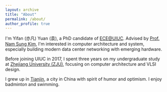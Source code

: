 ```yaml
---
layout: archive
title: "About"
permalink: /about/
author_profile: true
---
```

I'm Yifan (亦凡) Yuan (袁), a PhD candidate of [ECE@UIUC](https://ece.illinois.edu). Advised by [Prof. Nam Sung Kim](http://icsl.ece.illinois.edu), I'm interested in computer architecture and system, especially building modern data center networking with emerging hardware. 

Before joining UIUC in 2017, I spent three years on my undergraduate study at [Zhejiang University (ZJU)](http://www.zju.edu.cn/english/), focusing on computer architecture and VLSI design.

I grew up in [Tianjin](https://en.wikipedia.org/wiki/Tianjin), a city in China with spirit of humor and optimism. I enjoy badminton and swimming. 